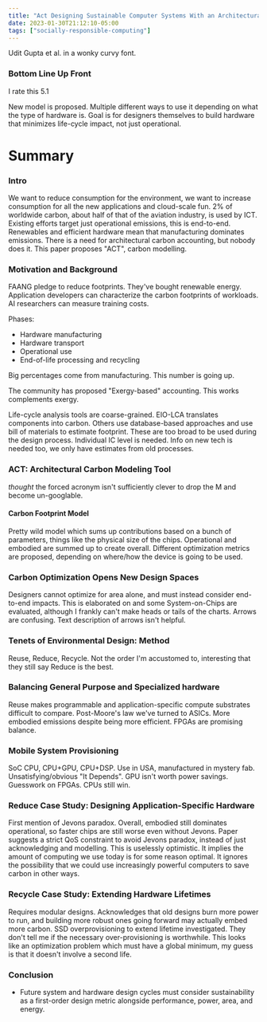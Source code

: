 ```yaml
---
title: "Act Designing Sustainable Computer Systems With an Architectural Carbon Modeling Tool"
date: 2023-01-30T21:12:10-05:00
tags: ["socially-responsible-computing"]
---
```


Udit Gupta et al. in a wonky curvy font. 

### Bottom Line Up Front

I rate this 5.1

New model is proposed. Multiple different ways to use it depending on what the type of hardware is. Goal is for designers themselves to build hardware that minimizes life-cycle impact, not just operational.

# Summary

### Intro 

We want to reduce consumption for the environment, we want to increase consumption for all the new applications and cloud-scale fun. 2% of worldwide carbon, about half of that of the aviation industry, is used by ICT. Existing efforts target just operational emissions, this is end-to-end. Renewables and efficient hardware mean that manufacturing dominates emissions. There is a need for architectural carbon accounting, but nobody does it. This paper proposes "ACT", carbon modelling. 

### Motivation and Background 

FAANG pledge to reduce footprints. They've bought renewable energy. Application developers can characterize the carbon footprints of workloads. AI researchers can measure training costs. 

Phases:
- Hardware manufacturing
- Hardware transport 
- Operational use 
- End-of-life processing and recycling

Big percentages come from manufacturing. This number is going up.

The community has proposed "Exergy-based" accounting. This works complements exergy.

Life-cycle analysis tools are coarse-grained. EIO-LCA translates components into carbon. Others use database-based approaches and use bill of materials to estimate footprint. These are too broad to be used during the design process. Individual IC level is needed. Info on new tech is needed too, we only have estimates from old processes. 

### ACT: Architectural Carbon Modeling Tool

*thought* the forced acronym isn't sufficiently clever to drop the M and become un-googlable. 

#### Carbon Footprint Model

Pretty wild model which sums up contributions based on a bunch of parameters, things like the physical size of the chips. Operational and embodied are summed up to create overall. Different optimization metrics are proposed, depending on where/how the device is going to be used. 

### Carbon Optimization Opens New Design Spaces

Designers cannot optimize for area alone, and must instead consider end-to-end impacts. This is elaborated on and some System-on-Chips are evaluated, although I frankly can't make heads or tails of the charts. Arrows are confusing. Text description of arrows isn't helpful. 

### Tenets of Environmental Design: Method

Reuse, Reduce, Recycle. Not the order I'm accustomed to, interesting that they still say Reduce is the best.

### Balancing General Purpose and Specialized hardware

Reuse makes programmable and application-specific compute substrates difficult to compare. Post-Moore's law we've turned to ASICs. More embodied emissions despite being more efficient. FPGAs are promising balance. 

### Mobile System Provisioning

SoC CPU, CPU+GPU, CPU+DSP. Use in USA, manufactured in mystery fab. Unsatisfying/obvious "It Depends". GPU isn't worth power savings. Guesswork on FPGAs. CPUs still win.

### Reduce Case Study: Designing Application-Specific Hardware 

First mention of Jevons paradox. Overall, embodied still dominates operational, so faster chips are still worse even without Jevons. Paper suggests a strict QoS constraint to avoid Jevons paradox, instead of just acknowledging and modelling. This is uselessly optimistic. It implies the amount of computing we use today is for some reason optimal. It ignores the possibility that we could use increasingly powerful computers to save carbon in other ways. 

### Recycle Case Study: Extending Hardware Lifetimes

Requires modular designs. Acknowledges that old designs burn more power to run, and building more robust ones going forward may actually embed more carbon. SSD overprovisioning to extend lifetime investigated. They don't tell me if the necessary over-provisioning is worthwhile. This looks like an optimization problem which must have a global minimum, my guess is that it doesn't involve a second life. 

### Conclusion
- Future system and hardware design cycles must consider sustainability as a first-order design metric alongside performance, power, area, and energy.